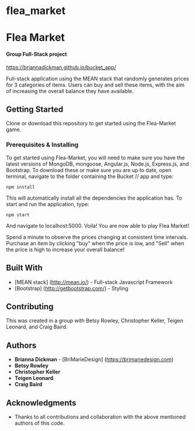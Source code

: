 # flea_market

# Flea Market 
#### Group Full-Stack project

https://briannadickman.github.io/bucket_app/

Full-stack application using the MEAN stack that randomly generates prices for 3 categories of items. Users can buy and sell these items, with the aim of increasing the overall balance they have available.

## Getting Started

Clone or download this repository to get started using the Flea-Market game.

### Prerequisites & Installing

To get started using Flea-Market, you will need to make sure you have the latest versions of MongoDB, mongoose, Angular.js, Node.js, Express.js, and Bootstrap. To download these or make sure you are up to date, open terminal, navigate to the folder containing the Bucket // app and type:

```
npm install
```

This will automatically install all the dependencies the application has. To start and run the application, type:

```
npm start
```

And navigate to localhost:5000. 
Voila! You are now able to play Flea Market!

Spend a minute to observe the prices changing at consistent time intervals. Purchase an item by clicking "buy" when the price is low, and "Sell" when the price is high to increase your overall balance!

## Built With

* [MEAN stack] (http://mean.io/) - Full-stack Javascript Framework
* [Bootstrap] (http://getbootstrap.com/) - Styling

## Contributing

This was created in a group with Betsy Rowley, Christopher Keller, Teigen Leonard, and Craig Baird.


## Authors

* **Brianna Dickman** - [BriMarieDesign] (https://brimariedesign.com)
* **Betsy Rowley**
* **Christopher Keller**
* **Teigen Leonard**
* **Craig Baird**

## Acknowledgments

* Thanks to all contributions and collaboration with the above mentioned authors of this code.
